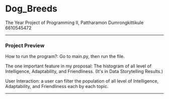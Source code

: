 # Dog_Breeds
The Year Project of Programming II, Pattharamon Dumrongkittikule 6610545472

---
### Project Preview

How to run the program?: Go to main.py, then run the file.

The one important feature in my proposal: The histogram of all level of Intelligence, Adaptability, and Friendliness. (It's in Data Storytelling Results.)

User Interaction: a user can filter the population of all level of Intelligence, Adaptability, and Friendliness each by each topic.

---